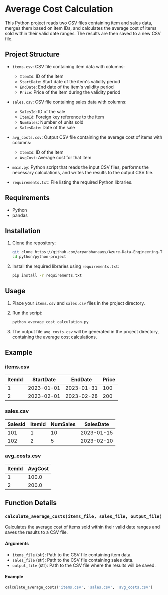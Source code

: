 # Average Cost Calculation

This Python project reads two CSV files containing item and sales data, merges them based on item IDs, and calculates the average cost of items sold within their valid date ranges. The results are then saved to a new CSV file.

## Project Structure

- `items.csv`: CSV file containing item data with columns:
  - `ItemId`: ID of the item
  - `StartDate`: Start date of the item's validity period
  - `EndDate`: End date of the item's validity period
  - `Price`: Price of the item during the validity period

- `sales.csv`: CSV file containing sales data with columns:
  - `SalesId`: ID of the sale
  - `ItemId`: Foreign key reference to the item
  - `NumSales`: Number of units sold
  - `SalesDate`: Date of the sale

- `avg_costs.csv`: Output CSV file containing the average cost of items with columns:
  - `ItemId`: ID of the item
  - `AvgCost`: Average cost for that item

- `main.py`: Python script that reads the input CSV files, performs the necessary calculations, and writes the results to the output CSV file.

- `requirements.txt`: File listing the required Python libraries.

## Requirements

- Python
- pandas

## Installation

1. Clone the repository:
    ```bash
    git clone https://github.com/aryanbhanaays/Azure-Data-Engineering-Training/tree/main
    cd python/python-project
    ```

2. Install the required libraries using `requirements.txt`:
    ```bash
    pip install -r requirements.txt
    ```

## Usage

1. Place your `items.csv` and `sales.csv` files in the project directory.

2. Run the script:
    ```bash
    python average_cost_calculation.py
    ```

3. The output file `avg_costs.csv` will be generated in the project directory, containing the average cost calculations.

## Example

### items.csv
| ItemId | StartDate  | EndDate    | Price |
|--------|------------|------------|-------|
| 1      | 2023-01-01 | 2023-01-31 | 100   |
| 2      | 2023-02-01 | 2023-02-28 | 200   |

### sales.csv
| SalesId | ItemId | NumSales | SalesDate  |
|---------|--------|----------|------------|
| 101     | 1      | 10       | 2023-01-15 |
| 102     | 2      | 5        | 2023-02-10 |

### avg_costs.csv
| ItemId | AvgCost |
|--------|---------|
| 1      | 100.0   |
| 2      | 200.0   |

## Function Details

### `calculate_average_costs(items_file, sales_file, output_file)`

Calculates the average cost of items sold within their valid date ranges and saves the results to a CSV file.

#### Arguments
- `items_file` (str): Path to the CSV file containing item data.
- `sales_file` (str): Path to the CSV file containing sales data.
- `output_file` (str): Path to the CSV file where the results will be saved.

#### Example
```python
calculate_average_costs('items.csv', 'sales.csv', 'avg_costs.csv')
